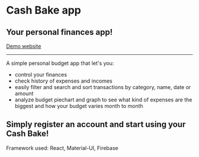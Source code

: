 # Cash Bake app
## Your personal finances app!

[Demo website](https://marcinpietkiewicz.github.io/cashBakeApp/login)

---

A simple personal budget app that let's you:
- control your finances
- check history of expenses and incomes
- easily filter and search and sort transactions by category, name, date or amount
- analyze budget piechart and graph to see what kind of expenses are the biggest and how your budget varies month to month

## Simply register an account and start using your Cash Bake!

Framework used: React, Material-UI, Firebase
